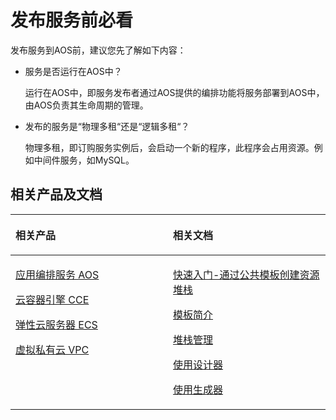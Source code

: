 # 发布服务前必看<a name="aos_01_9016"></a>

发布服务到AOS前，建议您先了解如下内容：

-   服务是否运行在AOS中？

    运行在AOS中，即服务发布者通过AOS提供的编排功能将服务部署到AOS中，由AOS负责其生命周期的管理。

-   发布的服务是“物理多租“还是“逻辑多租“？

    物理多租，即订购服务实例后，会启动一个新的程序，此程序会占用资源。例如中间件服务，如MySQL。


## 相关产品及文档<a name="zh-cn_topic_0109816521_section1270164781611"></a>

<a name="zh-cn_topic_0109816521_aos_01_0000_table1196182515236"></a>
<table><thead align="left"><tr id="zh-cn_topic_0109816521_aos_01_0000_row61991225132314"><th class="cellrowborder" valign="top" width="50%" id="mcps1.1.3.1.1"><p id="zh-cn_topic_0109816521_aos_01_0000_p72001525172310"><a name="zh-cn_topic_0109816521_aos_01_0000_p72001525172310"></a><a name="zh-cn_topic_0109816521_aos_01_0000_p72001525172310"></a>相关产品</p>
</th>
<th class="cellrowborder" valign="top" width="50%" id="mcps1.1.3.1.2"><p id="zh-cn_topic_0109816521_aos_01_0000_p7201925132317"><a name="zh-cn_topic_0109816521_aos_01_0000_p7201925132317"></a><a name="zh-cn_topic_0109816521_aos_01_0000_p7201925132317"></a>相关文档</p>
</th>
</tr>
</thead>
<tbody><tr id="zh-cn_topic_0109816521_aos_01_0000_row152031825142310"><td class="cellrowborder" valign="top" width="50%" headers="mcps1.1.3.1.1 "><p id="zh-cn_topic_0109816521_aos_01_0000_p192041625182318"><a name="zh-cn_topic_0109816521_aos_01_0000_p192041625182318"></a><a name="zh-cn_topic_0109816521_aos_01_0000_p192041625182318"></a><a href="https://www.huaweicloud.com/product/aos.html?infodoc1.0" target="_blank" rel="noopener noreferrer">应用编排服务 AOS</a></p>
<p id="zh-cn_topic_0109816521_aos_01_0000_p0311145810410"><a name="zh-cn_topic_0109816521_aos_01_0000_p0311145810410"></a><a name="zh-cn_topic_0109816521_aos_01_0000_p0311145810410"></a><a href="https://www.huaweicloud.com/product/cce.html?infodoc1.0" target="_blank" rel="noopener noreferrer">云容器引擎 CCE</a></p>
<p id="zh-cn_topic_0109816521_aos_01_0000_p62061025142316"><a name="zh-cn_topic_0109816521_aos_01_0000_p62061025142316"></a><a name="zh-cn_topic_0109816521_aos_01_0000_p62061025142316"></a><a href="https://www.huaweicloud.com/product/ecs.html?infodoc1.0" target="_blank" rel="noopener noreferrer">弹性云服务器 ECS</a></p>
<p id="zh-cn_topic_0109816521_aos_01_0000_p56849617152"><a name="zh-cn_topic_0109816521_aos_01_0000_p56849617152"></a><a name="zh-cn_topic_0109816521_aos_01_0000_p56849617152"></a><a href="https://www.huaweicloud.com/product/vpc.html?infodoc1.0" target="_blank" rel="noopener noreferrer">虚拟私有云 VPC</a></p>
</td>
<td class="cellrowborder" valign="top" width="50%" headers="mcps1.1.3.1.2 "><p id="zh-cn_topic_0109816521_aos_01_0000_p959019196593"><a name="zh-cn_topic_0109816521_aos_01_0000_p959019196593"></a><a name="zh-cn_topic_0109816521_aos_01_0000_p959019196593"></a><a href="https://support.huaweicloud.com/qs-aos/index.html?infodoc1.0" target="_blank" rel="noopener noreferrer">快速入门-通过公共模板创建资源堆栈</a></p>
<p id="zh-cn_topic_0109816521_aos_01_0000_p14446527862"><a name="zh-cn_topic_0109816521_aos_01_0000_p14446527862"></a><a name="zh-cn_topic_0109816521_aos_01_0000_p14446527862"></a><a href="https://support.huaweicloud.com/tr-aos/aos_01_4000.html?infodoc1.0" target="_blank" rel="noopener noreferrer">模板简介</a></p>
<p id="zh-cn_topic_0109816521_aos_01_0000_p15698421353"><a name="zh-cn_topic_0109816521_aos_01_0000_p15698421353"></a><a name="zh-cn_topic_0109816521_aos_01_0000_p15698421353"></a><a href="https://support.huaweicloud.com/usermanual-aos/aos_01_8011.html?infodoc1.0" target="_blank" rel="noopener noreferrer">堆栈管理</a></p>
<p id="zh-cn_topic_0109816521_aos_01_0000_p7211210322"><a name="zh-cn_topic_0109816521_aos_01_0000_p7211210322"></a><a name="zh-cn_topic_0109816521_aos_01_0000_p7211210322"></a><a href="https://support.huaweicloud.com/usermanual-aos/aos_01_5016.html?infodoc1.0" target="_blank" rel="noopener noreferrer">使用设计器</a></p>
<p id="zh-cn_topic_0109816521_aos_01_0000_p0481187193317"><a name="zh-cn_topic_0109816521_aos_01_0000_p0481187193317"></a><a name="zh-cn_topic_0109816521_aos_01_0000_p0481187193317"></a><a href="https://support.huaweicloud.com/usermanual-aos/aos_01_5018.html?infodoc1.0" target="_blank" rel="noopener noreferrer">使用生成器</a></p>
</td>
</tr>
</tbody>
</table>

